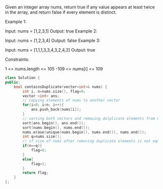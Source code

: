 Given an integer array nums, return true if any value appears at least twice in the array, and return false if every element is distinct.

 

Example 1:

Input: nums = [1,2,3,1]
Output: true
Example 2:

Input: nums = [1,2,3,4]
Output: false
Example 3:

Input: nums = [1,1,1,3,3,4,3,2,4,2]
Output: true
 

Constraints:

1 <= nums.length <= 105
-109 <= nums[i] <= 109

```cpp
class Solution {
public:
    bool containsDuplicate(vector<int>& nums) {
        int i, n=nums.size(), flag=0;
        vector <int> ans;
        // copying elements of nums to another vector
        for(i=0; i<n; i++){
            ans.push_back(nums[i]);
        }
        // sorting both vectors and removing dulplicate elements from nums
        sort(ans.begin(), ans.end());
        sort(nums.begin(), nums.end());
        nums.erase(unique(nums.begin(), nums.end()), nums.end());
        int q=nums.size();
        // if size of nums after removing duplicate elements is not equal to original then return false
        if(n==q){
            flag=0;
        }
        else{
            flag=1;
        }
        return flag;
    }
};
```

